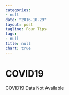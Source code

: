 ```yaml
---
categories:
- null
date: "2016-10-29"
layout: post
tagline: Four Tips
tags:
- null
title: null
chart: true
---
```



# COVID19
COVID19 Data Not Available
